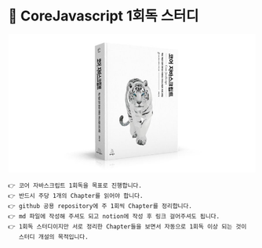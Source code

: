 # 📘 CoreJavascript 1회독 스터디
![코어자바스크립트 이미지](/CoreJavscriptImg.jpg)
```
👉 코어 자바스크립트 1회독을 목표로 진행합니다.
👉 반드시 주당 1개의 Chapter를 읽어야 합니다.
👉 github 공용 repository에 주 1회씩 Chapter를 정리합니다.
👉 md 파일에 작성해 주셔도 되고 notion에 작성 후 링크 걸어주셔도 됩니다.
👉 1회독 스터디이지만 서로 정리한 Chapter들을 보면서 자동으로 1회독 이상 되는 것이 
   스터디 개설의 목적입니다.
``` 

